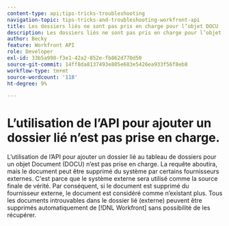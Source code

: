 ```yaml
---
content-type: api;tips-tricks-troubleshooting
navigation-topic: tips-tricks-and-troubleshooting-workfront-api
title: Les dossiers liés ne sont pas pris en charge pour l’objet DOCU
description: Les dossiers liés ne sont pas pris en charge pour l’objet DOCU
author: Becky
feature: Workfront API
role: Developer
exl-id: 33b5a998-f3e1-42a2-852e-fb862d770d50
source-git-commit: 14ff8da8137493e805e683e5426ea933f56f8eb8
workflow-type: tm+mt
source-wordcount: '118'
ht-degree: 9%

---
```


# L’utilisation de l’API pour ajouter un dossier lié n’est pas prise en charge.

L’utilisation de l’API pour ajouter un dossier lié au tableau de dossiers pour un objet Document (DOCU) n’est pas prise en charge. La requête aboutira, mais le document peut être supprimé du système par certains fournisseurs externes. C&#39;est parce que le système externe sera utilisé comme la source finale de vérité. Par conséquent, si le document est supprimé du fournisseur externe, le document est considéré comme n’existant plus. Tous les documents introuvables dans le dossier lié (externe) peuvent être supprimés automatiquement de [!DNL Workfront] sans possibilité de les récupérer.
